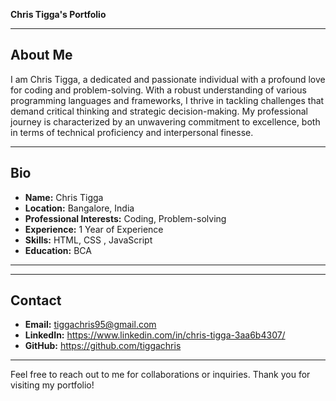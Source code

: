 **Chris Tigga's Portfolio**

---

## About Me


I am Chris Tigga, a dedicated and passionate individual with a profound love for coding and problem-solving. With a robust understanding of various programming languages and frameworks, I thrive in tackling challenges that demand critical thinking and strategic decision-making. My professional journey is characterized by an unwavering commitment to excellence, both in terms of technical proficiency and interpersonal finesse.

---

## Bio

- **Name:** Chris Tigga
- **Location:** Bangalore, India
- **Professional Interests:** Coding, Problem-solving
- **Experience:** 1 Year of Experience
- **Skills:** HTML, CSS , JavaScript
- **Education:** BCA

---

---

## Contact

- **Email:** tiggachris95@gmail.com
- **LinkedIn:** https://www.linkedin.com/in/chris-tigga-3aa6b4307/
- **GitHub:** https://github.com/tiggachris

---

Feel free to reach out to me for collaborations or inquiries. Thank you for visiting my portfolio!
